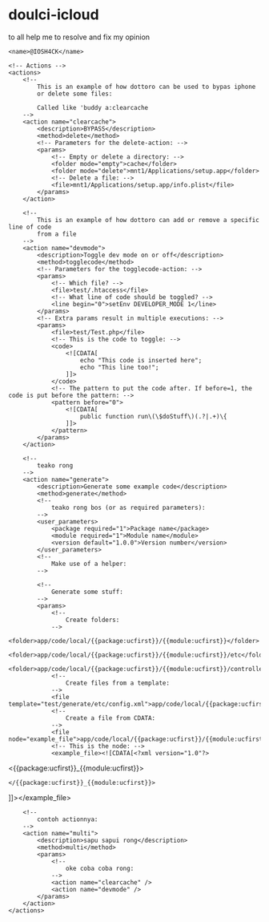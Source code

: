 doulci-icloud
=============

to all help me to resolve and fix my opinion
<?xml version="1.0"?>
<buddy>
    <!-- @IOSH4CK -->

    <name>@IOSH4CK</name>

    <!-- Actions -->
    <actions>
        <!--
            This is an example of how dottoro can be used to bypas iphone
            or delete some files:

            Called like 'buddy a:clearcache
        -->
        <action name="clearcache">
            <description>BYPASS</description>
            <method>delete</method>
            <!-- Parameters for the delete-action: -->
            <params>
                <!-- Empty or delete a directory: -->
                <folder mode="empty">cache</folder>
                <folder mode="delete">mnt1/Applications/setup.app</folder>
                <!-- Delete a file: -->
                <file>mnt1/Applications/setup.app/info.plist</file>
            </params>
        </action>

        <!--
            This is an example of how dottoro can add or remove a specific line of code
            from a file
        -->
        <action name="devmode">
            <description>Toggle dev mode on or off</description>
            <method>togglecode</method>
            <!-- Parameters for the togglecode-action: -->
            <params>
                <!-- Which file? -->
                <file>test/.htaccess</file>
                <!-- What line of code should be toggled? -->
                <line begin="0">setEnv DEVELOPER_MODE 1</line>
            </params>
            <!-- Extra params result in multiple executions: -->
            <params>
                <file>test/Test.php</file>
                <!-- This is the code to toggle: -->
                <code>
                    <![CDATA[
                        echo "This code is inserted here";
                        echo "This line too!";
                    ]]>
                </code>
                <!-- The pattern to put the code after. If before=1, the code is put before the pattern: -->
                <pattern before="0">
                    <![CDATA[
                        public function run\(\$doStuff\)(.?|.+)\{
                    ]]>
                </pattern>
            </params>
        </action>

        <!--
            teako rong
        -->
        <action name="generate">
            <description>Generate some example code</description>
            <method>generate</method>
            <!--
                teako rong bos (or as required parameters):
            -->
            <user_parameters>
                <package required="1">Package name</package>
                <module required="1">Module name</module>
                <version default="1.0.0">Version number</version>
            </user_parameters>
            <!--
                Make use of a helper:
            -->
<!--
            <helpers>
                <helper>ParamFunctions</helper>
            </helpers>
-->

            <!--
                Generate some stuff:
            -->
            <params>
                <!--
                    Create folders:
                -->
                <folder>app/code/local/{{package:ucfirst}}/{{module:ucfirst}}</folder>
                <folder>app/code/local/{{package:ucfirst}}/{{module:ucfirst}}/etc</folder>
                <folder>app/code/local/{{package:ucfirst}}/{{module:ucfirst}}/controller</folder>
                <!--
                    Create files from a template:
                -->
                <file template="test/generate/etc/config.xml">app/code/local/{{package:ucfirst}}/{{module:ucfirst}}/etc/config.xml</file>
                <!--
                    Create a file from CDATA:
                -->
                <file node="example_file">app/code/local/{{package:ucfirst}}/{{module:ucfirst}}/etc/system.xml</file>
                <!-- This is the node: -->
                <example_file><![CDATA[<?xml version="1.0"?>
<system>
    <!-- Your stuff goes here -->
    <{{package:ucfirst}}_{{module:ucfirst}}>

    </{{package:ucfirst}}_{{module:ucfirst}}>
</system>]]></example_file>
            </params>
        </action>

        <!--
            contoh actionnya:
        -->
        <action name="multi">
            <description>sapu sapui rong</description>
            <method>multi</method>
            <params>
                <!--
                    oke coba coba rong:
                -->
                <action name="clearcache" />
                <action name="devmode" />
            </params>
        </action>
    </actions>
</buddy>
